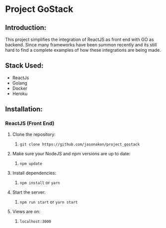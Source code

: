 # Project GoStack
## Introduction:
This project simplifies the integration of ReactJS as front end with GO as backend. Since many frameworks have been summon recently and its still hard to find a complete examples of how these integrations are being made.
## Stack Used:
- ReactJs
- Golang
- Docker
- Heroku
## Installation:
### ReactJS (Front End)
1. Clone the repository:
   1. `git clone https://github.com/jasonakon/project_gostack`

2. Make sure your NodeJS and npm versions are up to date: 
   1. `npm update`

3. Install dependencies: 
   1. `npm install` or `yarn`

4. Start the server: 
   1. `npm run start` or `yarn start`

5. Views are on: 
   1. `localhost:3000`
